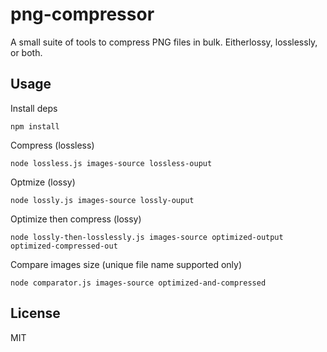 # png-compressor

A small suite of tools to compress PNG files in bulk. Eitherlossy, losslessly, or both.

## Usage

Install deps

``
npm install
``

Compress (lossless)

``
node lossless.js images-source lossless-ouput
``

Optmize (lossy) 

``
node lossly.js images-source lossly-ouput
``

Optimize then compress (lossy)

``
node lossly-then-losslessly.js images-source optimized-output optimized-compressed-out
``

Compare images size (unique file name supported only)

``
node comparator.js images-source optimized-and-compressed
``

## License
MIT
